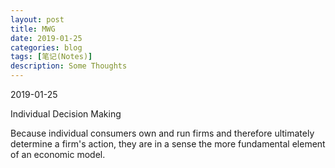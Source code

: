 ```yaml
---
layout: post
title: MWG
date: 2019-01-25
categories: blog
tags: [笔记(Notes)]
description: Some Thoughts
---
```


2019-01-25

Individual Decision Making

Because individual consumers own and run firms and therefore ultimately determine a firm's action, 
they are in a sense the more fundamental element of an economic model.



